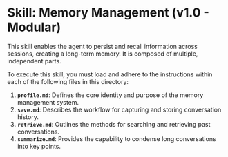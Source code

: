 # Skill: Memory Management (v1.0 - Modular)

This skill enables the agent to persist and recall information across sessions, creating a long-term memory. It is composed of multiple, independent parts.

To execute this skill, you must load and adhere to the instructions within each of the following files in this directory:

1.  **`profile.md`**: Defines the core identity and purpose of the memory management system.
2.  **`save.md`**: Describes the workflow for capturing and storing conversation history.
3.  **`retrieve.md`**: Outlines the methods for searching and retrieving past conversations.
4.  **`summarize.md`**: Provides the capability to condense long conversations into key points.